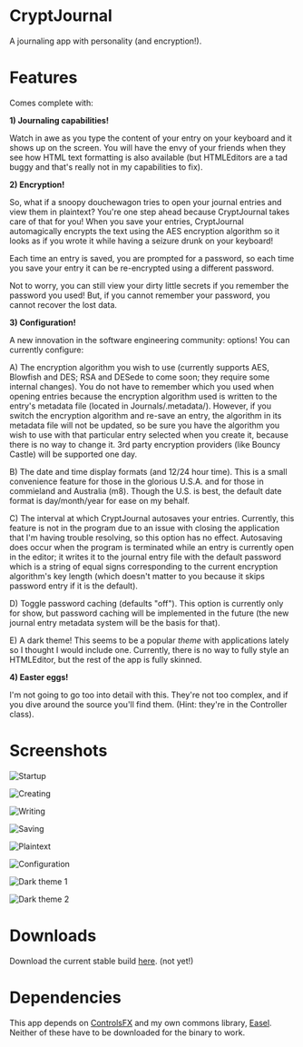 CryptJournal
============

A journaling app with personality (and encryption!).

Features
============

Comes complete with:

**1) Journaling capabilities!**

Watch in awe as you type the content of your entry on your keyboard and it shows up on the screen.
You will have the envy of your friends when they see how HTML text formatting is also available (but HTMLEditors are a tad
buggy and that's really not in my capabilities to fix).

**2) Encryption!**

So, what if a snoopy douchewagon tries to open your journal entries and view them in plaintext? You're one step ahead because CryptJournal
takes care of that for you! When you save your entries, CryptJournal automagically encrypts the text using the AES encryption algorithm
so it looks as if you wrote it while having a seizure drunk on your keyboard!

Each time an entry is saved, you are prompted for a password, so each time you save your entry it can be re-encrypted using a different password.

Not to worry, you can still view your dirty little secrets if you remember the password you used! But, if you cannot remember your password, you cannot recover the lost data.

**3) Configuration!**

A new innovation in the software engineering community: options! You can currently configure:

A) The encryption algorithm you wish to use (currently supports AES, Blowfish and DES; RSA and DESede to come soon; they require some internal changes). 
You do not have to remember which you used when opening entries because the encryption algorithm used is written to the entry's metadata file (located in Journals/.metadata/).
However, if you switch the encryption algorithm and re-save an entry, the algorithm in its metadata file will not be updated, so be sure you have the
algorithm you wish to use with that particular entry selected when you create it, because there is no way to change it. 3rd party encryption providers (like Bouncy Castle) will be supported one day.

B) The date and time display formats (and 12/24 hour time). 
This is a small convenience feature for those in the glorious U.S.A. and for those in commieland and Australia (m8). 
Though the U.S. is best, the default date format is day/month/year for ease on my behalf.

C) The interval at which CryptJournal autosaves your entries. Currently, this feature is not in the program due to an issue with closing the application that I'm having trouble resolving,
so this option has no effect. Autosaving does occur when the program is terminated while an entry is currently open in the editor; it writes it to the journal entry file with the default password
which is a string of equal signs corresponding to the current encryption algorithm's key length (which doesn't matter to you because it skips password entry if it is the default).

D) Toggle password caching (defaults "off"). This option is currently only for show, but password caching will be implemented in the future (the new
journal entry metadata system will be the basis for that).

E) A dark theme! This seems to be a popular *theme* with applications lately so I thought I would include one.
Currently, there is no way to fully style an HTMLEditor, but the rest of the app is fully skinned. 

**4) Easter eggs!**

I'm not going to go too into detail with this. They're not too complex, and if you dive around the source you'll find them. (Hint: they're in
the Controller class).

Screenshots
============

![Startup](/screenshots/1-Startup.png?raw=true "First screen")

![Creating](/screenshots/2-Creating.png?raw=true "Creating an entry")

![Writing](/screenshots/3-Writing.png?raw=true "Writing an entry")

![Saving](/screenshots/4-Saving.png?raw=true "Saving an entry")

![Plaintext](/screenshots/5-Plaintext.png?raw=true "What that looks like when encrypted (with password U.S.A.)")

![Configuration](/screenshots/6-Configuration.png?raw=true "The options window")

![Dark theme 1](/screenshots/7-Dark_theme.png?raw=true "The dark theme on the first screen")

![Dark theme 2](/screenshots/8-Dark_theme2.png?raw=true "The dark theme on the options window")

Downloads
============

Download the current stable build [here](http://google.com/). (not yet!)

Dependencies
============

This app depends on [ControlsFX](http://fxexperience.com/controlsfx/) and my own commons library, [Easel](https://github.com/DoktuhParadox/Easel). Neither of these have to be downloaded for the binary to work.
